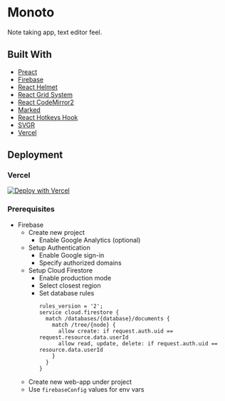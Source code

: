 # Monoto

Note taking app, text editor feel.

## Built With

* [Preact](https://preactjs.com/)
* [Firebase](https://firebase.google.com/)
* [React Helmet](https://github.com/nfl/react-helmet)
* [React Grid System](https://github.com/sealninja/react-grid-system)
* [React CodeMirror2](https://github.com/scniro/react-codemirror2)
* [Marked](https://github.com/markedjs/marked)
* [React Hotkeys Hook](https://github.com/JohannesKlauss/react-hotkeys-hook)
* [SVGR](https://react-svgr.com/)
* [Vercel](https://vercel.com/)

## Deployment

### Vercel

[![Deploy with Vercel](https://vercel.com/button)](https://vercel.com/new/git/external?repository-url=https%3A%2F%2Fgithub.com%2Fkiloev%2Fmonoto&env=FIREBASE_API_KEY,FIREBASE_AUTH_DOMAIN,FIREBASE_DATABASE_URL,FIREBASE_PROJECT_ID,FIREBASE_STORAGE_BUCKET,FIREBASE_MESSAGING_SENDER_ID,FIREBASE_APP_ID,FIREBASE_MEASUREMENT_ID&envDescription=The%20values%20of%20your%20Firebase%20config%20object.&envLink=https%3A%2F%2Ffirebase.google.com%2Fdocs%2Fweb%2Fsetup&project-name=monoto&repo-name=monoto&demo-title=Monoto&demo-description=Note%20taking%20app%2C%20text%20editor%20feel&demo-url=https%3A%2F%2Fmonoto.app&demo-image=https%3A%2F%2Fmonoto.app%2Fassets%2Ficons%2Fandroid-chrome-512x512.png)

### Prerequisites

* Firebase
  * Create new project
    * Enable Google Analytics (optional)
  * Setup Authentication
    * Enable Google sign-in
    * Specify authorized domains
  * Setup Cloud Firestore
    * Enable production mode
    * Select closest region
    * Set database rules
      ```
      rules_version = '2';
      service cloud.firestore {
        match /databases/{database}/documents {
          match /tree/{node} {
            allow create: if request.auth.uid == request.resource.data.userId
            allow read, update, delete: if request.auth.uid == resource.data.userId
          }
        }
      }
      ```
  * Create new web-app under project
  * Use `firebaseConfig` values for env vars

